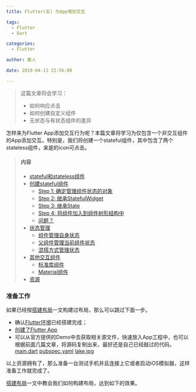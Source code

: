 ```yaml
---
title: Flutter(五) 为App增加交互

tags:
  - Flutter
  - Dart

categories:
  - Flutter

author: 散人

date: 2018-04-13 22:56:00

---
```


> 这篇文章将会学习：
> - 如何响应点击
> - 如何创建自定义组件
> - 无状态与有状态组件的差异

怎样来为Flutter App添加交互行为呢？本篇文章将学习为仅包含一个非交互组件的App添加交互。特别是，我们将创建一个stateful组件，其中包含了两个stateless组件，来是的icon可点击。

> #### 内容
> - [stateful和stateless组件](#1)
> - [创建stateful组件](#2)
>   - [Step 1: 确定管理组件状态的对象](#3)
>   - [Step 2: 继承StatefulWidget](#4)
>   - [Step 3: 继承State](#5)  
>   - [Step 4: 将组件加入到组件树形结构中](#6)
>   - [问题？](#7)
> - [状态管理](#8)
>   - [组件管理自身状态](#9)
>   - [父组件管理当前组件状态](#10)
>   - [混搭方式管理状态](#11)
> - [其他交互组件](#12)
>   - [标准库组件](#13)
>   - [Material组件](#14)
> - [资源](#15)

### 准备工作
如果已经按[搭建布局](https://www.techlab.wang/2018/04/11/flutter/flutter-building-layouts/)一文构建过布局，那么可以跳过下面一步。

- 确认[Flutter环境](https://www.techlab.wang/2018/03/15/flutter/flutter-install/)已经搭建完成；
- [创建了Flutter App](https://www.techlab.wang/2018/03/29/flutter/flutter-create-your-first-app/)
- 可以从官方提供的Demo中去获取相关源文件，快速放入App工程中，也可以根据前面几篇文章，将源码复制出来，最好还是自己已经敲过的代码。[main.dart](https://raw.githubusercontent.com/flutter/website/master/_includes/code/layout/lakes/main.dart) [pubspec.yaml](https://raw.githubusercontent.com/flutter/website/master/_includes/code/layout/lakes/pubspec.yaml) [lake.jpg](https://github.com/flutter/website/blob/master/_includes/code/layout/lakes/images/lake.jpg)

以上资源拥有了，那么准备一台测试手机并且连接上它或者启动iOS模拟器，这样准备工作就完成了。

[搭建布局](https://www.techlab.wang/2018/04/11/flutter/flutter-building-layouts/)一文中教会我们如何构建布局，达到如下的效果。

<!--stackedit_data:
eyJoaXN0b3J5IjpbMTcyNzk4MjE2NywtMTk3NjU0ODU0MSwtMj
M4OTUwNTEzLDE3MDU0MjQ0MDldfQ==
-->